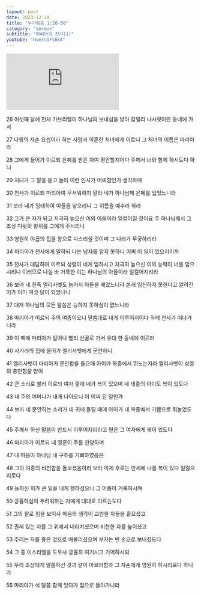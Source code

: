 ```yaml
---
layout: post
date: 2023-12-10
title: "누가복음 1:26-56"
category: "sermon"
subtitle: "마리아의 찬가(1)"
youtube: "HvernOFs6kA"
---
```


<div class="youtube margin-large">
    <iframe src="https://www.youtube.com/embed/HvernOFs6kA" title="YouTube video player" frameborder="0" allow="accelerometer; autoplay; clipboard-write; encrypted-media; gyroscope; picture-in-picture; web-share" allowfullscreen></iframe>
</div>

26 여섯째 달에 천사 가브리엘이 하나님의 보내심을 받아 갈릴리 나사렛이란 동네에 가서

27 다윗의 자손 요셉이라 하는 사람과 약혼한 처녀에게 이르니 그 처녀의 이름은 마리아라

28 그에게 들어가 이르되 은혜를 받은 자여 평안할지어다 주께서 너와 함께 하시도다 하니

29 처녀가 그 말을 듣고 놀라 이런 인사가 어찌함인가 생각하매

30 천사가 이르되 마리아여 무서워하지 말라 네가 하나님께 은혜를 입었느니라  

31 보라 네가 잉태하여 아들을 낳으리니 그 이름을 예수라 하라

32 그가 큰 자가 되고 지극히 높으신 이의 아들이라 일컬어질 것이요 주 하나님께서 그 조상 다윗의 왕위를 그에게 주시리니

33 영원히 야곱의 집을 왕으로 다스리실 것이며 그 나라가 무궁하리라

34 마리아가 천사에게 말하되 나는 남자를 알지 못하니 어찌 이 일이 있으리이까

35 천사가 대답하여 이르되 성령이 네게 임하시고 지극히 높으신 이의 능력이 너를 덮으시리니 이러므로 나실 바 거룩한 이는 하나님의 아들이라 일컬어지리라  

36 보라 네 친족 엘리사벳도 늙어서 아들을 배었느니라 본래 임신하지 못한다고 알려진 이가 이미 여섯 달이 되었나니

37 대저 하나님의 모든 말씀은 능하지 못하심이 없느니라

38 마리아가 이르되 주의 여종이오니 말씀대로 내게 이루어지이다 하매 천사가 떠나가니라

39 이 때에 마리아가 일어나 빨리 산골로 가서 유대 한 동네에 이르러

40 사가랴의 집에 들어가 엘리사벳에게 문안하니  

41 엘리사벳이 마리아가 문안함을 들으매 아이가 복중에서 뛰노는지라 엘리사벳이 성령의 충만함을 받아

42 큰 소리로 불러 이르되 여자 중에 네가 복이 있으며 네 태중의 아이도 복이 있도다

43 내 주의 어머니가 내게 나아오니 이 어찌 된 일인가

44 보라 네 문안하는 소리가 내 귀에 들릴 때에 아이가 내 복중에서 기쁨으로 뛰놀았도다

45 주께서 하신 말씀이 반드시 이루어지리라고 믿은 그 여자에게 복이 있도다  

46 마리아가 이르되 내 영혼이 주를 찬양하며

47 내 마음이 하나님 내 구주를 기뻐하였음은

48 그의 여종의 비천함을 돌보셨음이라 보라 이제 후로는 만세에 나를 복이 있다 일컬으리로다

49 능하신 이가 큰 일을 내게 행하셨으니 그 이름이 거룩하시며

50 긍휼하심이 두려워하는 자에게 대대로 이르는도다  

51 그의 팔로 힘을 보이사 마음의 생각이 교만한 자들을 흩으셨고

52 권세 있는 자를 그 위에서 내리치셨으며 비천한 자를 높이셨고

53 주리는 자를 좋은 것으로 배불리셨으며 부자는 빈 손으로 보내셨도다

54 그 종 이스라엘을 도우사 긍휼히 여기시고 기억하시되

55 우리 조상에게 말씀하신 것과 같이 아브라함과 그 자손에게 영원히 하시리로다 하니라  

56 마리아가 석 달쯤 함께 있다가 집으로 돌아가니라

